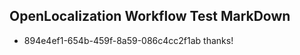 ## OpenLocalization Workflow Test MarkDown
* 894e4ef1-654b-459f-8a59-086c4cc2f1ab thanks!

<!--HONumber=Aug16_HO4-->


